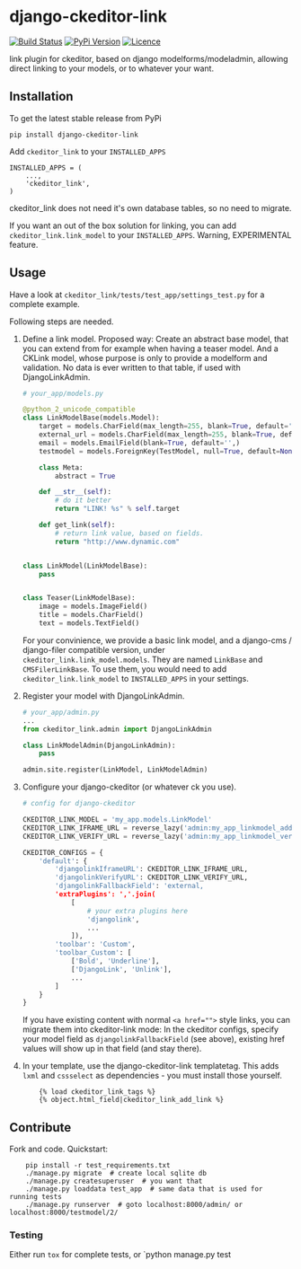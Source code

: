 # django-ckeditor-link


[![Build Status](https://travis-ci.org/bnzk/django-ckeditor-link.svg "Build Status")](https://travis-ci.org/bnzk/django-ckeditor-link/)
[![PyPi Version](https://img.shields.io/pypi/v/django-ckeditor-link.svg "PyPi Version")](https://pypi.python.org/pypi/django-ckeditor-link/)
[![Licence](https://img.shields.io/pypi/l/django-ckeditor-link.svg "Licence")](https://pypi.python.org/pypi/django-ckeditor-link/)


link plugin for ckeditor, based on django modelforms/modeladmin, allowing direct linking to your models, or to whatever your want.


## Installation

To get the latest stable release from PyPi

    pip install django-ckeditor-link

Add `ckeditor_link` to your `INSTALLED_APPS`

    INSTALLED_APPS = (
        ...,
        'ckeditor_link',
    )

ckeditor_link does not need it's own database tables, so no need to migrate.

If you want an out of the box solution for linking, you can add `ckeditor_link.link_model` to your
`INSTALLED_APPS`. Warning, EXPERIMENTAL feature.


## Usage

Have a look at `ckeditor_link/tests/test_app/settings_test.py` for a complete example.

Following steps are needed.

1. Define a link model. Proposed way: Create an abstract base model, that you can extend from for example when
having a teaser model. And a CKLink model, whose purpose is only to provide a modelform and validation. No data is
ever written to that table, if used with DjangoLinkAdmin.

    ```python
    # your_app/models.py

    @python_2_unicode_compatible
    class LinkModelBase(models.Model):
        target = models.CharField(max_length=255, blank=True, default='', )
        external_url = models.CharField(max_length=255, blank=True, default='',)
        email = models.EmailField(blank=True, default='',)
        testmodel = models.ForeignKey(TestModel, null=True, default=None, blank=True)

        class Meta:
            abstract = True

        def __str__(self):
            # do it better
            return "LINK! %s" % self.target

        def get_link(self):
            # return link value, based on fields.
            return "http://www.dynamic.com"


    class LinkModel(LinkModelBase):
        pass


    class Teaser(LinkModelBase):
        image = models.ImageField()
        title = models.CharField()
        text = models.TextField()
    ```


    For your convinience, we provide a basic link model, and a django-cms / django-filer compatible version, under
    `ckeditor_link.link_model.models`. They are named `LinkBase` and `CMSFilerLinkBase`. To use them, you would need
    to add `ckeditor_link.link_model` to `INSTALLED_APPS` in your settings.


2. Register your model with DjangoLinkAdmin.

    ```python
    # your_app/admin.py
    ...
    from ckeditor_link.admin import DjangoLinkAdmin

    class LinkModelAdmin(DjangoLinkAdmin):
        pass

    admin.site.register(LinkModel, LinkModelAdmin)
    ```


3. Configure your django-ckeditor (or whatever ck you use).

    ```python
    # config for django-ckeditor

    CKEDITOR_LINK_MODEL = 'my_app.models.LinkModel'
    CKEDITOR_LINK_IFRAME_URL = reverse_lazy('admin:my_app_linkmodel_add')
    CKEDITOR_LINK_VERIFY_URL = reverse_lazy('admin:my_app_linkmodel_verify')

    CKEDITOR_CONFIGS = {
        'default': {
            'djangolinkIframeURL': CKEDITOR_LINK_IFRAME_URL,
            'djangolinkVerifyURL': CKEDITOR_LINK_VERIFY_URL,
            'djangolinkFallbackField': 'external,
            'extraPlugins': ','.join(
                [
                    # your extra plugins here
                    'djangolink',
                    ...
                ]),
            'toolbar': 'Custom',
            'toolbar_Custom': [
                ['Bold', 'Underline'],
                ['DjangoLink', 'Unlink'],
                ...
            ]
        }
    }
    ```

    If you have existing content with normal `<a href="">` style links, you can migrate them into ckeditor-link mode:
    In the ckeditor configs, specify your model field as `djangolinkFallbackField` (see above), existing href values will
    show up in that field (and stay there).


4. In your template, use the django-ckeditor-link templatetag. This adds `lxml` and `cssselect` as dependencies - you
must install those yourself.

    ```django
        {% load ckeditor_link_tags %}
        {% object.html_field|ckeditor_link_add_link %}
    ```

## Contribute

Fork and code. Quickstart:

```shell
    pip install -r test_requirements.txt
    ./manage.py migrate  # create local sqlite db
    ./manage.py createsuperuser  # you want that
    ./manage.py loaddata test_app  # same data that is used for running tests
    ./manage.py runserver  # goto localhost:8000/admin/ or localhost:8000/testmodel/2/
```

### Testing

Either run `tox` for complete tests, or `python manage.py test
